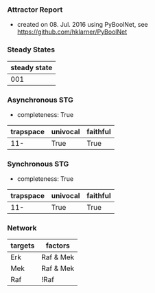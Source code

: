 

### Attractor Report
 * created on 08. Jul. 2016 using PyBoolNet, see https://github.com/hklarner/PyBoolNet

### Steady States
| steady state |
| ------------ | 
| 001          |

### Asynchronous STG
 * completeness: True

| trapspace      | univocal  | faithful  |
| -------------- | --------- | --------- |
| 11-            | True      | True      |

### Synchronous STG
 * completeness: True

| trapspace      | univocal  | faithful  |
| -------------- | --------- | --------- |
| 11-            | True      | True      |

### Network
| targets | factors               |
| ------- | --------------------- |
| Erk     | Raf & Mek | Mek & Erk |
| Mek     | Raf & Mek | Erk       |
| Raf     | !Raf | !Erk           |

